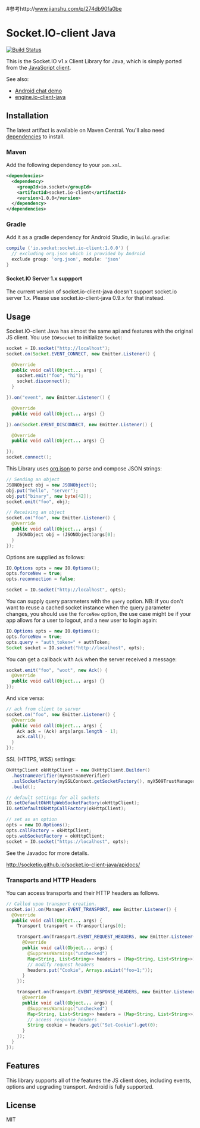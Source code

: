 
#参考http://www.jianshu.com/p/274db90fa0be

# Socket.IO-client Java
[![Build Status](https://travis-ci.org/socketio/socket.io-client-java.png?branch=master)](https://travis-ci.org/socketio/socket.io-client-java)

This is the Socket.IO v1.x Client Library for Java, which is simply ported from the [JavaScript client](https://github.com/socketio/socket.io-client).

See also:

- [Android chat demo](https://github.com/nkzawa/socket.io-android-chat)
- [engine.io-client-java](https://github.com/socketio/engine.io-client-java)

## Installation
The latest artifact is available on Maven Central. You'll also need [dependencies](http://socketio.github.io/socket.io-client-java/dependencies.html) to install.

### Maven
Add the following dependency to your `pom.xml`.

```xml
<dependencies>
  <dependency>
    <groupId>io.socket</groupId>
    <artifactId>socket.io-client</artifactId>
    <version>1.0.0</version>
  </dependency>
</dependencies>
```

### Gradle
Add it as a gradle dependency for Android Studio, in `build.gradle`:

```groovy
compile ('io.socket:socket.io-client:1.0.0') {
  // excluding org.json which is provided by Android
  exclude group: 'org.json', module: 'json'
}
```

#### Socket.IO Server 1.x suppport

The current version of socket.io-client-java doesn't support socket.io server 1.x.
Please use socket.io-client-java 0.9.x for that instead.

## Usage
Socket.IO-client Java has almost the same api and features with the original JS client. You use `IO#socket` to initialize `Socket`:

```java
socket = IO.socket("http://localhost");
socket.on(Socket.EVENT_CONNECT, new Emitter.Listener() {

  @Override
  public void call(Object... args) {
    socket.emit("foo", "hi");
    socket.disconnect();
  }

}).on("event", new Emitter.Listener() {

  @Override
  public void call(Object... args) {}

}).on(Socket.EVENT_DISCONNECT, new Emitter.Listener() {

  @Override
  public void call(Object... args) {}

});
socket.connect();
```

This Library uses [org.json](http://www.json.org/java/) to parse and compose JSON strings:

```java
// Sending an object
JSONObject obj = new JSONObject();
obj.put("hello", "server");
obj.put("binary", new byte[42]);
socket.emit("foo", obj);

// Receiving an object
socket.on("foo", new Emitter.Listener() {
  @Override
  public void call(Object... args) {
    JSONObject obj = (JSONObject)args[0];
  }
});
```

Options are supplied as follows:

```java
IO.Options opts = new IO.Options();
opts.forceNew = true;
opts.reconnection = false;

socket = IO.socket("http://localhost", opts);
```

You can supply query parameters with the `query` option. NB: if you don't want to reuse a cached socket instance when the query parameter changes, you should use the `forceNew` option, the use case might be if your app allows for a user to logout, and a new user to login again:

```java
IO.Options opts = new IO.Options();
opts.forceNew = true;
opts.query = "auth_token=" + authToken;
Socket socket = IO.socket("http://localhost", opts);
```

You can get a callback with `Ack` when the server received a message:

```java
socket.emit("foo", "woot", new Ack() {
  @Override
  public void call(Object... args) {}
});
```

And vice versa:

```java
// ack from client to server
socket.on("foo", new Emitter.Listener() {
  @Override
  public void call(Object... args) {
    Ack ack = (Ack) args[args.length - 1];
    ack.call();
  }
});
```

SSL (HTTPS, WSS) settings:

```java
OkHttpClient okHttpClient = new OkHttpClient.Builder()
  .hostnameVerifier(myHostnameVerifier)
  .sslSocketFactory(mySSLContext.getSocketFactory(), myX509TrustManager)
  .build();

// default settings for all sockets
IO.setDefaultOkHttpWebSocketFactory(okHttpClient);
IO.setDefaultOkHttpCallFactory(okHttpClient);

// set as an option
opts = new IO.Options();
opts.callFactory = okHttpClient;
opts.webSocketFactory = okHttpClient;
socket = IO.socket("https://localhost", opts);
```

See the Javadoc for more details.

http://socketio.github.io/socket.io-client-java/apidocs/

### Transports and HTTP Headers
You can access transports and their HTTP headers as follows.

```java
// Called upon transport creation.
socket.io().on(Manager.EVENT_TRANSPORT, new Emitter.Listener() {
  @Override
  public void call(Object... args) {
    Transport transport = (Transport)args[0];

    transport.on(Transport.EVENT_REQUEST_HEADERS, new Emitter.Listener() {
      @Override
      public void call(Object... args) {
        @SuppressWarnings("unchecked")
        Map<String, List<String>> headers = (Map<String, List<String>>)args[0];
        // modify request headers
        headers.put("Cookie", Arrays.asList("foo=1;"));
      }
    });

    transport.on(Transport.EVENT_RESPONSE_HEADERS, new Emitter.Listener() {
      @Override
      public void call(Object... args) {
        @SuppressWarnings("unchecked")
        Map<String, List<String>> headers = (Map<String, List<String>>)args[0];
        // access response headers
        String cookie = headers.get("Set-Cookie").get(0);
      }
    });
  }
});
```

## Features
This library supports all of the features the JS client does, including events, options and upgrading transport. Android is fully supported.

## License

MIT

